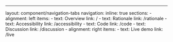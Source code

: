 ---
layout: component/navigation-tabs
navigation:
  inline: true
  sections:
    - alignment: left
      items:
        - text: Overview
          link: /
        - text: Rationale
          link: /rationale
        - text: Accessibility
          link: /accessibility
        - text: Code
          link: /code
        - text: Discussion
          link: /discussion
    - alignment: right
      items:
        - text: Live demo
          link: /live
